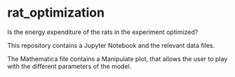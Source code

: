 # rat_optimization
Is the energy expenditure of the rats in the experiment optimized?

This repository contains a Jupyter Notebook and the relevant data files. 

The Mathematica file contains a Manipulate plot, that allows the user to play with the different parameters of the model. 
